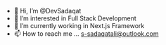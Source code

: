 - 👋 Hi, I’m @DevSadaqat
- 👀 I’m interested in Full Stack Development
- 🌱 I’m currently working in Next.js Framework
- 📫 How to reach me ... s-sadaqatali@outlook.com

<!---
DevSadaqat/DevSadaqat is a ✨ special ✨ repository because its `README.md` (this file) appears on your GitHub profile.
You can click the Preview link to take a look at your changes.
--->
